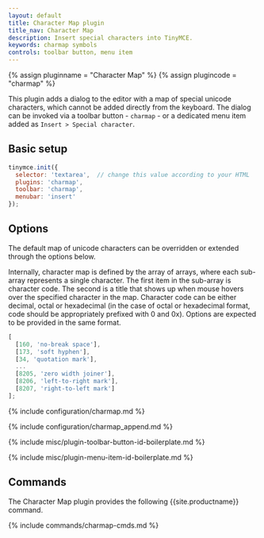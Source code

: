 ```yaml
---
layout: default
title: Character Map plugin
title_nav: Character Map
description: Insert special characters into TinyMCE.
keywords: charmap symbols
controls: toolbar button, menu item
---
```


{% assign pluginname = "Character Map" %}
{% assign plugincode = "charmap" %}

This plugin adds a dialog to the editor with a map of special unicode characters, which cannot be added directly from the keyboard. The dialog can be invoked via a toolbar button - `charmap` - or a dedicated menu item added as `Insert > Special character`.

## Basic setup

```js
tinymce.init({
  selector: 'textarea',  // change this value according to your HTML
  plugins: 'charmap',
  toolbar: 'charmap',
  menubar: 'insert'
});
```

## Options

The default map of unicode characters can be overridden or extended through the options below.

Internally, character map is defined by the array of arrays, where each sub-array represents a single character. The first item in the sub-array is character code. The second is a title that shows up when mouse hovers over the specified character in the map. Character code can be either decimal, octal or hexadecimal (in the case of octal or hexadecimal format, code should be appropriately prefixed with 0 and 0x). Options are expected to be provided in the same format.

```js
[
  [160, 'no-break space'],
  [173, 'soft hyphen'],
  [34, 'quotation mark'],
  ...
  [8205, 'zero width joiner'],
  [8206, 'left-to-right mark'],
  [8207, 'right-to-left mark']
];
```

{% include configuration/charmap.md %}

{% include configuration/charmap_append.md %}

{% include misc/plugin-toolbar-button-id-boilerplate.md %}

{% include misc/plugin-menu-item-id-boilerplate.md %}

## Commands

The Character Map plugin provides the following {{site.productname}} command.

{% include commands/charmap-cmds.md %}

